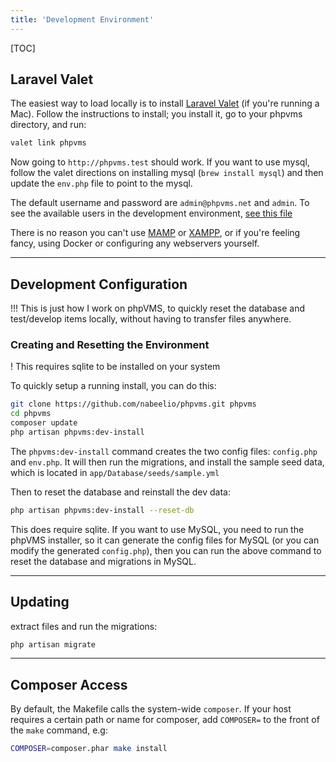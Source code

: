 ```yaml
---
title: 'Development Environment'
---
```


[TOC]

## Laravel Valet

The easiest way to load locally is to install [Laravel Valet](https://laravel.com/docs/5.5/valet) (if you're running a Mac). Follow the instructions to install; you install it, go to your phpvms directory, and run:

```bash
valet link phpvms
```

Now going to `http://phpvms.test` should work. If you want to use mysql, follow the valet directions on installing mysql (`brew install mysql`) and then update the `env.php` file to point to the mysql.

The default username and password are `admin@phpvms.net` and `admin`. To see the available users in the development environment, [see this file](https://github.com/nabeelio/phpvms/blob/master/app/Database/seeds/sample.yml#L11) 

There is no reason you can't use [MAMP](https://www.mamp.info/en) or [XAMPP](https://www.apachefriends.org), or if you're feeling fancy, using Docker or configuring any webservers yourself.

***

## Development Configuration

!!! This is just how I work on phpVMS, to quickly reset the database and test/develop items locally, without having to transfer files anywhere.

### Creating and Resetting the Environment

! This requires sqlite to be installed on your system

To quickly setup a running install, you can do this:

```bash
git clone https://github.com/nabeelio/phpvms.git phpvms
cd phpvms
composer update
php artisan phpvms:dev-install
```

The `phpvms:dev-install` command creates the two config files: `config.php` and `env.php`. It will then run the migrations, and install the sample seed data, which is located in `app/Database/seeds/sample.yml`

Then to reset the database and reinstall the dev data:

```bash
php artisan phpvms:dev-install --reset-db
```

This does require sqlite. If you want to use MySQL, you need to run the phpVMS installer, so it can generate the config files for MySQL (or you can modify the generated `config.php`), then you can run the above command to reset the database and migrations in MySQL.

***

## Updating

extract files and run the migrations:

```bash
php artisan migrate
```

***

## Composer Access

By default, the Makefile calls the system-wide `composer`. If your host requires a certain path or name for composer, add `COMPOSER=` to the front of the `make` command, e.g:

```bash
COMPOSER=composer.phar make install
```
